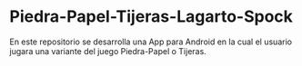 # Piedra-Papel-Tijeras-Lagarto-Spock
En este repositorio se desarrolla una App para Android en la cual el usuario jugara una variante del juego Piedra-Papel o Tijeras. 
